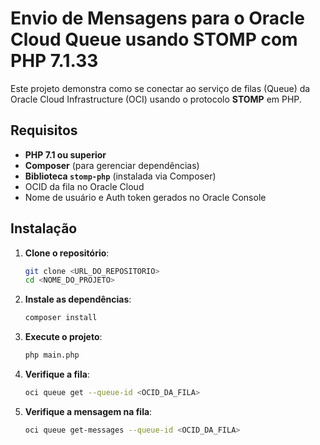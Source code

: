 # Envio de Mensagens para o Oracle Cloud Queue usando STOMP com PHP 7.1.33

Este projeto demonstra como se conectar ao serviço de filas (Queue) da Oracle Cloud Infrastructure (OCI) usando o protocolo **STOMP** em PHP.

## Requisitos

- **PHP 7.1 ou superior**
- **Composer** (para gerenciar dependências)
- **Biblioteca `stomp-php`** (instalada via Composer)
- OCID da fila no Oracle Cloud
- Nome de usuário e Auth token gerados no Oracle Console

## Instalação

1. **Clone o repositório**:
   ```bash
   git clone <URL_DO_REPOSITORIO>
   cd <NOME_DO_PROJETO>

2. **Instale as dependências**:
   ```bash
   composer install

3. **Execute o projeto**:
   ```bash
   php main.php
   ```
   
4. **Verifique a fila**:
   ```bash
   oci queue get --queue-id <OCID_DA_FILA>
   ```

5. **Verifique a mensagem na fila**:
   ```bash
   oci queue get-messages --queue-id <OCID_DA_FILA>
   ```